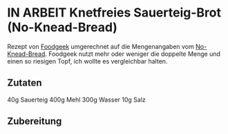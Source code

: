 # IN ARBEIT Knetfreies Sauerteig-Brot (No-Knead-Bread)

Rezept von [Foodgeek](https://foodgeek.dk/en/worlds-easiest-sourdough-bread/) umgerechnet auf die Mengenangaben vom [No-Knead-Bread](No-Knead-Bread.md). Foodgeek nutzt mehr oder weniger die doppelte Menge und einen so riesigen Topf, ich wollte es vergleichbar halten.

## Zutaten

40g Sauerteig
400g Mehl
300g Wasser
10g Salz

## Zubereitung

